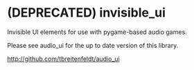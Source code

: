 # (DEPRECATED) invisible_ui

Invisible UI elements for use with pygame-based audio games.

Please see audio_ui for the up to date version of this library.

http://github.com/tbreitenfeldt/audio_ui
